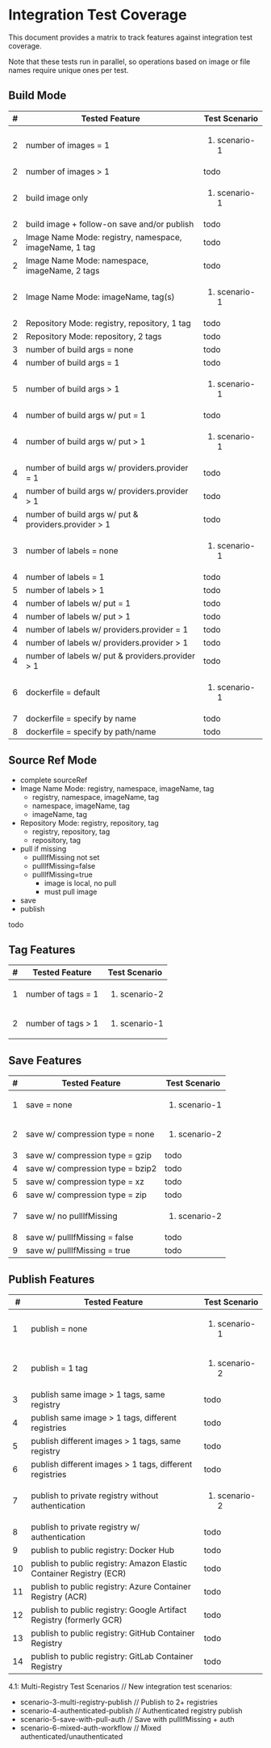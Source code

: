 # Integration Test Coverage

This document provides a matrix to track features against integration test coverage.

Note that these tests run in parallel, so operations based on image or file names require unique ones per test.


## Build Mode

| # | Tested Feature                                         | Test Scenario                | 
|---|--------------------------------------------------------|------------------------------|
| 2 | number of images = 1                                   | <ol><li>scenario-1</li></ol> |
| 2 | number of images > 1                                   | todo                         |
| 2 | build image only                                       | <ol><li>scenario-1</li></ol> |
| 2 | build image + follow-on save and/or publish            | todo                         |
| 2 | Image Name Mode: registry, namespace, imageName, 1 tag | todo                         |
| 2 | Image Name Mode: namespace, imageName, 2 tags          | todo                         |
| 2 | Image Name Mode: imageName, tag(s)                     | <ol><li>scenario-1</li></ol> |
| 2 | Repository Mode: registry, repository, 1 tag           | todo                         |
| 2 | Repository Mode: repository, 2 tags                    | todo                         |
| 3 | number of build args = none                            | todo                         |
| 4 | number of build args = 1                               | todo                         |
| 5 | number of build args > 1                               | <ol><li>scenario-1</li></ol> |
| 4 | number of build args w/ put = 1                        | todo                         |
| 4 | number of build args w/ put > 1                        | <ol><li>scenario-1</li></ol> |
| 4 | number of build args w/ providers.provider = 1         | todo                         |
| 4 | number of build args w/ providers.provider > 1         | todo                         |
| 4 | number of build args w/ put & providers.provider > 1   | todo                         |
| 3 | number of labels = none                                | <ol><li>scenario-1</li></ol> |
| 4 | number of labels = 1                                   | todo                         |
| 5 | number of labels > 1                                   | todo                         |
| 4 | number of labels w/ put = 1                            | todo                         |
| 4 | number of labels w/ put > 1                            | todo                         |
| 4 | number of labels w/ providers.provider = 1             | todo                         |
| 4 | number of labels w/ providers.provider > 1             | todo                         |
| 4 | number of labels w/ put & providers.provider > 1       | todo                         |
| 6 | dockerfile = default                                   | <ol><li>scenario-1</li></ol> |
| 7 | dockerfile = specify by name                           | todo                         |
| 8 | dockerfile = specify by path/name                      | todo                         |



## Source Ref Mode

- complete sourceRef
- Image Name Mode: registry, namespace, imageName, tag
  - registry, namespace, imageName, tag
  - namespace, imageName, tag
  - imageName, tag
- Repository Mode: registry, repository, tag
  - registry, repository, tag
  - repository, tag
- pull if missing
   - pullIfMissing not set
   - pullIfMissing=false
   - pullIfMissing=true
      - image is local, no pull
      - must pull image
- save
- publish

todo




## Tag Features

| # | Tested Feature     | Test Scenario                | 
|---|--------------------|------------------------------|
| 1 | number of tags = 1 | <ol><li>scenario-2</li></ol> |
| 2 | number of tags > 1 | <ol><li>scenario-1</li></ol> |


## Save Features

| # | Tested Feature                                              | Test Scenario                | 
|---|-------------------------------------------------------------|------------------------------|
| 1 | save = none                                                 | <ol><li>scenario-1</li></ol> |
| 2 | save w/ compression type = none                             | <ol><li>scenario-2</li></ol> |
| 3 | save w/ compression type = gzip                             | todo                         |
| 4 | save w/ compression type = bzip2                            | todo                         |
| 5 | save w/ compression type = xz                               | todo                         |
| 6 | save w/ compression type = zip                              | todo                         |
| 7 | save w/ no pullIfMissing                                    | <ol><li>scenario-2</li></ol> |
| 8 | save w/ pullIfMissing = false                               | todo                         |
| 9 | save w/ pullIfMissing = true                                | todo                         |


## Publish Features

| #  | Tested Feature                                                      | Test Scenario                | 
|----|---------------------------------------------------------------------|------------------------------|
| 1  | publish = none                                                      | <ol><li>scenario-1</li></ol> |
| 2  | publish = 1 tag                                                     | <ol><li>scenario-2</li></ol> |
| 3  | publish same image > 1 tags, same registry                          | todo                         |
| 4  | publish same image > 1 tags, different registries                   | todo                         |
| 5  | publish different images > 1 tags, same registry                    | todo                         |
| 6  | publish different images > 1 tags, different registries             | todo                         |
| 7  | publish to private registry without authentication                  | <ol><li>scenario-2</li></ol> |
| 8  | publish to private registry w/ authentication                       | todo                         |
| 9  | publish to public registry: Docker Hub                              | todo                         |
| 10 | publish to public registry: Amazon Elastic Container Registry (ECR) | todo                         |
| 11 | publish to public registry: Azure Container Registry (ACR)          | todo                         |
| 12 | publish to public registry: Google Artifact Registry (formerly GCR) | todo                         |
| 13 | publish to public registry: GitHub Container Registry               | todo                         |
| 14 | publish to public registry: GitLab Container Registry               | todo                         |


4.1: Multi-Registry Test Scenarios
// New integration test scenarios:
- scenario-3-multi-registry-publish    // Publish to 2+ registries
- scenario-4-authenticated-publish     // Authenticated registry publish
- scenario-5-save-with-pull-auth      // Save with pullIfMissing + auth
- scenario-6-mixed-auth-workflow      // Mixed authenticated/unauthenticated